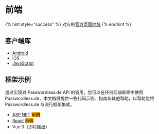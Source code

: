# 前端

{% hint style="success" %}
对应的[官方页面地址](https://docs.passwordless.dev/guide/frontend.html)
{% endhint %}

## 客户端库 <a href="#client-libraries" id="client-libraries"></a>

* [Android](android/)
* iOS
* [JavaScript](javascript.md)

## 框架示例 <a href="#framework-examples" id="framework-examples"></a>

通过实现对 Passwordless.de API 的调用，您可以在任何前端框架中使用 Passwordless.de，本文档将提供一些代码示例、指南和其他帮助，以帮助您将 Passwordless.de 与流行框架集成。

* [ASP.NET](aspnet.md) <mark style="background-color:orange;">示例</mark>
* [React](react.md) <mark style="background-color:orange;">示例</mark>
* Vue 3（即将推出）
